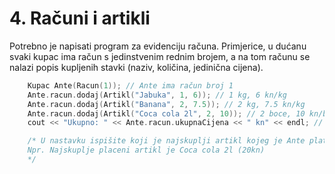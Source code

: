 # 4. Računi i artikli

Potrebno je napisati program za evidenciju računa.
Primjerice, u dućanu svaki kupac ima račun s jedinstvenim rednim brojem,
a na tom računu se nalazi popis kupljenih stavki (naziv, količina, jedinična cijena).

```cpp
	Kupac Ante(Racun(1)); // Ante ima račun broj 1
	Ante.racun.dodaj(Artikl("Jabuka", 1, 6)); // 1 kg, 6 kn/kg
	Ante.racun.dodaj(Artikl("Banana", 2, 7.5)); // 2 kg, 7.5 kn/kg
	Ante.racun.dodaj(Artikl("Coca cola 2l", 2, 10)); // 2 boce, 10 kn/boca
	cout << "Ukupno: " << Ante.racun.ukupnaCijena << " kn" << endl; // 41 kn

	/* U nastavku ispišite koji je najskuplji artikl kojeg je Ante platio (naziv i ukupna cijena).
	Npr. Najskuplje placeni artikl je Coca cola 2l (20kn)
	*/
```
